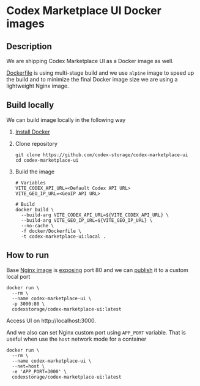 # Codex Marketplace UI Docker images

## Description

 We are shipping Codex Marketplace UI as a Docker image as well.

 [Dockerfile](Dockerfile) is using multi-stage build and we use `alpine` image to speed up the build and to minimize the final Docker image size we are using a lightweight Nginx image.


## Build locally

 We can build image locally in the following way
 1. [Install Docker](https://docs.docker.com/engine/install)

 2. Clone repository
    ```shell
    git clone https://github.com/codex-storage/codex-marketplace-ui
    cd codex-marketplace-ui
    ```

 3. Build the image
    ```shell
    # Variables
    VITE_CODEX_API_URL=<Default Codex API URL>
    VITE_GEO_IP_URL=<GeoIP API URL>

    # Build
    docker build \
      --build-arg VITE_CODEX_API_URL=${VITE_CODEX_API_URL} \
      --build-arg VITE_GEO_IP_URL=${VITE_GEO_IP_URL} \
      --no-cache \
      -f docker/Dockerfile \
      -t codex-marketplace-ui:local .
    ```


## How to run

 Base [Nginx image](https://hub.docker.com/_/nginx) is [exposing](https://docs.docker.com/reference/dockerfile/#expose) port 80 and we can [publish](https://docs.docker.com/get-started/docker-concepts/running-containers/publishing-ports/) it to a custom local port
 ```shell
 docker run \
   --rm \
   --name codex-marketplace-ui \
   -p 3000:80 \
   codexstorage/codex-marketplace-ui:latest
 ```

 Access UI on http://localhost:3000.

 And we also can set Nginx custom port using `APP_PORT` variable. That is useful when use the `host` network mode for a container
 ```shell
 docker run \
   --rm \
   --name codex-marketplace-ui \
   --net=host \
   -e 'APP_PORT=3000' \
   codexstorage/codex-marketplace-ui:latest
 ```
